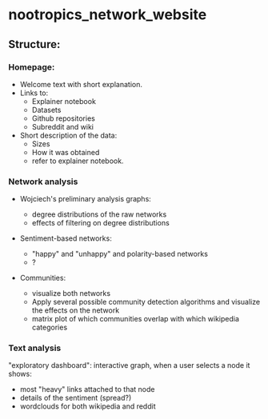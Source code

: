 # nootropics_network_website


## Structure:

### Homepage:

- Welcome text with short explanation.
- Links to:
  - Explainer notebook
  - Datasets
  - Github repositories
  - Subreddit and wiki
- Short description of the data:
  - Sizes
  - How it was obtained
  - refer to explainer notebook.

### Network analysis

- Wojciech's preliminary analysis graphs: 
  - degree distributions of the raw networks
  - effects of filtering on degree distributions
- Sentiment-based networks:
  - "happy" and "unhappy" and polarity-based networks
  - ?

- Communities:
  - visualize both networks
  - Apply several possible community detection algorithms and visualize the effects on the network
  - matrix plot of which communities overlap with which wikipedia categories

### Text analysis

"exploratory dashboard": interactive graph, when a user selects a node it shows:
- most "heavy" links attached to that node
- details of the sentiment (spread?)
- wordclouds for both wikipedia and reddit